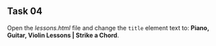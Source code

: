 ## Task 04
Open the *lessons.html* file and change the `title` element text to: **Piano, Guitar, Violin Lessons | Strike a Chord**. 
